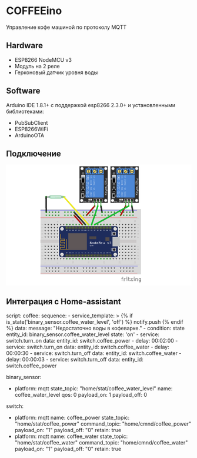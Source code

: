 # COFFEEino
Управление кофе машиной по протоколу MQTT

## Hardware
* ESP8266 NodeMCU v3
* Модуль на 2 реле
* Герконовый датчик уровня воды

## Software
Arduino IDE 1.8.1+ с поддержкой esp8266 2.3.0+ и установленными библиотеками:
* PubSubClient
* ESP8266WiFi
* ArduinoOTA

## Подключение
![scheme](resources/scheme.png)

## Интеграция с Home-assistant
script:
  coffee:
    sequence:
    - service_template: >
        {% if is_state('binary_sensor.coffee_water_level', 'off') %}
          notify.push
        {% endif %}
      data:
        message: "Недостаточно воды в кофеварке."
    - condition: state
      entity_id: binary_sensor.coffee_water_level
      state: 'on'
    - service: switch.turn_on
      data:
        entity_id: switch.coffee_power
    - delay: 00:02:00
    - service: switch.turn_on
      data:
        entity_id: switch.coffee_water
    - delay: 00:00:30
    - service: switch.turn_off
      data:
        entity_id: switch.coffee_water
    - delay: 00:00:03
    - service: switch.turn_off
      data:
        entity_id: switch.coffee_power

binary_sensor:
  - platform: mqtt
    state_topic: "home/stat/coffee_water_level"
    name: coffee_water_level
    qos: 0
    payload_on: 1
    payload_off: 0
    
switch:
  - platform: mqtt
    name: coffee_power
    state_topic: "home/stat/coffee_power"
    command_topic: "home/cmnd/coffee_power"
    payload_on: "1"
    payload_off: "0"
    retain: true
  - platform: mqtt
    name: coffee_water
    state_topic: "home/stat/coffee_water"
    command_topic: "home/cmnd/coffee_water"
    payload_on: "1"
    payload_off: "0"
    retain: true
